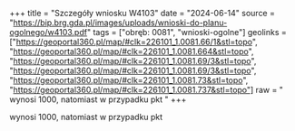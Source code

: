+++
title = "Szczegóły wniosku W4103"
date = "2024-06-14"
source = "https://bip.brg.gda.pl/images/uploads/wnioski-do-planu-ogolnego/w4103.pdf"
tags = ["obręb: 0081", "wnioski-ogolne"]
geolinks = ["https://geoportal360.pl/map/#clk=226101_1.0081.66/1&stl=topo", "https://geoportal360.pl/map/#clk=226101_1.0081.664&stl=topo", "https://geoportal360.pl/map/#clk=226101_1.0081.69/3&stl=topo", "https://geoportal360.pl/map/#clk=226101_1.0081.69/3&stl=topo", "https://geoportal360.pl/map/#clk=226101_1.0081.73&stl=topo", "https://geoportal360.pl/map/#clk=226101_1.0081.737&stl=topo"]
raw = " wynosi 1000, natomiast w przypadku pkt "
+++

 wynosi 1000, natomiast w przypadku pkt 



